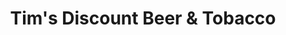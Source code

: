 ---
title: "Tim's Discount Beer & Tobacco"
url: /richton/tims-discount-beer-und-tobacco/
shop: Lebensmittel
---